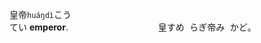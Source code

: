 
皇帝`huáŋdì`<kbd>こう<br>てい</kbd> **emperor**.　　　　　　　　　
<ruby>　皇<kbd>すめ<br>ら</kbd>ぎ帝<kbd>み<br>かど</kbd>。</ruby>



